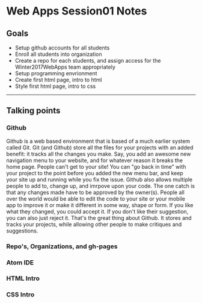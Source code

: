 # Web Apps Session01 Notes

## Goals
- Setup github accounts for all students
- Enroll all students into organization
- Create a repo for each students, and assign access for the Winter2017WebApps team appropriately
- Setup programming envrionment
- Create first html page, intro to html
- Style first html page, intro to css

---

## Talking points
### Github
Github is a web based environment that is based of a much earlier system called Git. Git (and Github) store all the files for your projects with an added benefit: it tracks all the changes you make. Say, you add an awesome new navigation menu to your website, and for whatever reason it breaks the home page. People can't get to your site! You can "go back in time" with your project to the point before you added the new menu bar, and keep your site up and running while you fix the issue. Github also allows multiple people to add to, change up, and imrpove upon your code. The one catch is that any changes made have to be approved by the owner(s). People all over the world would be able to edit the code to your site or your mobile app to improve it or make it different in some way, shape or form. If you like what they changed, you could accept it. If you don't like their suggestion, you can also just reject it. That's the great thing about Github. It stores and tracks your projects, while allowing other people to make critiques and suggestions.

### Repo's, Organizations, and gh-pages


### Atom IDE


### HTML Intro


### CSS Intro
